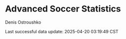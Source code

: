 # Advanced Soccer Statistics
Denis Ostroushko

<!-- gfm -->

Last successful data update: 2025-04-20 03:19:49 CST
